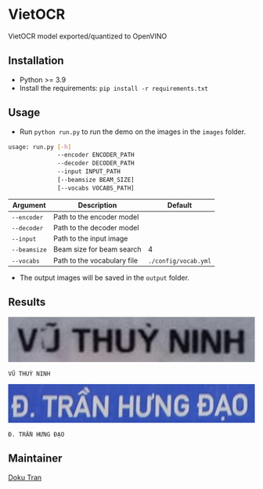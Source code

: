 # VietOCR
VietOCR model exported/quantized to OpenVINO

## Installation

- Python >= 3.9
- Install the requirements: `pip install -r requirements.txt`

## Usage

- Run `python run.py` to run the demo on the images in the `images` folder.

```bash
usage: run.py [-h] 
              --encoder ENCODER_PATH 
              --decoder DECODER_PATH
              --input INPUT_PATH 
              [--beamsize BEAM_SIZE] 
              [--vocabs VOCABS_PATH]
```

| Argument  | Description | Default |
| ------------- | ------------- | ------------- | 
| `--encoder`  | Path to the encoder model  |  |
| `--decoder`  | Path to the decoder model  |  |
| `--input`  | Path to the input image  |  |
| `--beamsize`  | Beam size for beam search  | 4 |
| `--vocabs`  | Path to the vocabulary file  | `./config/vocab.yml` |



- The output images will be saved in the `output` folder.

## Results

<img src="sample/sample1.png" alt="1" align="center" />

`VŨ THUỲ NINH`

<img src="sample/sample2.png" alt="1" align="center" />

`Đ. TRẦN HƯNG ĐẠO`

## Maintainer

[Doku Tran](https://github.com/trancongman276)

